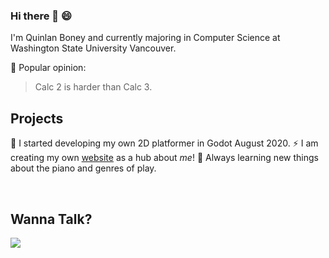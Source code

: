 ### Hi there 👋 :smile:

I'm Quinlan Boney and currently majoring in Computer Science at Washington State University Vancouver.

🤔 Popular opinion: 

> Calc 2 is harder than Calc 3.

## Projects

🌱 I started developing my own 2D platformer in Godot August 2020.
⚡ I am creating my own [website](HashtagOrNah.github.io) as a hub about _me_!
💬 Always learning new things about the piano and genres of play.

<br>

## Wanna Talk?

<a href="https://www.linkedin.com/in/quinlan-boney-0300391b5/">
  <img src="https://img.shields.io/badge/LinkedIn-black?color=black&style=for-the-badge&logo=Linkedin"/>
</a>

<!--
**HashtagOrNah/HashtagOrNah** is a ✨ _special_ ✨ repository because its `README.md` (this file) appears on your GitHub profile.

Here are some ideas to get you started:

- 🔭 I’m currently working on ...
- 🌱 I’m currently learning ...
- 👯 I’m looking to collaborate on ...
- 🤔 I’m looking for help with ...
- 💬 Ask me about ...
- 📫 How to reach me: ...
- 😄 Pronouns: ...
- ⚡ Fun fact: ...
-->
